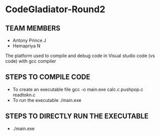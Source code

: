 # CodeGladiator-Round2

## TEAM MEMBERS
- Antony Prince J
- Hemapriya N

The platform used to compile and debug code in Visual studio code (vs code) with gcc compiler

## STEPS TO COMPILE CODE
- To create an executable file 
      gcc -o main.exe calc.c pushpop.c readtokn.c 
- To run the executable
      ./main.exe
      
## STEPS TO DIRECTLY RUN THE EXECUTABLE
- ./main.exe
